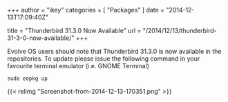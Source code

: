+++
author = "ikey"
categories = [
"Packages"
]
date =  "2014-12-13T17:09:40Z"

title = "Thunderbird 31.3.0 Now Available"
url = "/2014/12/13/thunderbird-31-3-0-now-available/"
+++

Evolve OS users should note that Thunderbird 31.3.0 is now available in the repositories. To update please issue the following command in your favourite terminal 
emulator (i.e. GNOME Terminal)

```
sudo eopkg up
```

{{< relimg "Screenshot-from-2014-12-13-170351.png" >}}